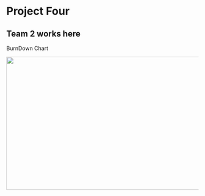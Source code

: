 # Project Four
## Team 2 works here
BurnDown Chart
<p align="center"><img width ="800" height="350" src="https://user-images.githubusercontent.com/11274840/77221809-577ee380-6b0a-11ea-807f-e4d019cc7642.jpeg"></p>
